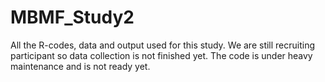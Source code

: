 # MBMF_Study2
All the R-codes, data and output used for this study.
We are still recruiting participant so data collection is not finished yet.
The code is under heavy maintenance and is not ready yet.
